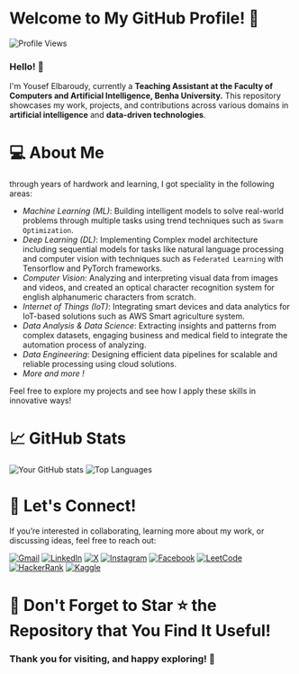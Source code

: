 # Welcome to My GitHub Profile! 🎉

![Profile Views](https://komarev.com/ghpvc/?username=youseftb&color=brightgreen&style=flat-square)

### Hello! 👋 

I'm Yousef Elbaroudy, currently a **Teaching Assistant at the Faculty of Computers and Artificial Intelligence, Benha University.** This repository showcases my work, projects, and contributions across various domains in **artificial intelligence** and **data-driven technologies**.

# 💻 About Me

through years of hardwork and learning, I got speciality in the following areas:

- *Machine Learning (ML)*: Building intelligent models to solve real-world problems through multiple tasks using trend techniques such as `Swarm Optimization`.
- *Deep Learning (DL)*: Implementing Complex model architecture including sequential models for tasks like natural language processing and computer vision with techniques such as `Federated Learning` with Tensorflow and PyTorch frameworks.
- *Computer Vision*: Analyzing and interpreting visual data from images and videos, and created an optical character recognition system for english alphanumeric characters from scratch.
- *Internet of Things (IoT)*: Integrating smart devices and data analytics for IoT-based solutions such as AWS Smart agriculture system.
- *Data Analysis & Data Science*: Extracting insights and patterns from complex datasets, engaging business and medical field to integrate the automation process of analyzing.
- *Data Engineering*: Designing efficient data pipelines for scalable and reliable processing using cloud solutions.
- *More and more !*

Feel free to explore my projects and see how I apply these skills in innovative ways!

# 📈 **GitHub Stats**

![Your GitHub stats](https://github-readme-stats.vercel.app/api?username=youseftb&show_icons=true&theme=radical)
![Top Languages](https://github-readme-stats.vercel.app/api/top-langs/?username=youseftb&layout=compact&theme=radical)

# 🤝 Let's Connect!

If you’re interested in collaborating, learning more about my work, or discussing ideas, feel free to reach out:

[![Gmail](https://img.shields.io/badge/Gmail-%23D14836.svg?style=for-the-badge&logo=gmail&logoColor=white)](mailto:yousef.elbaroudy02@gmail.com)
[![LinkedIn](https://img.shields.io/badge/LinkedIn-%230077B5.svg?style=for-the-badge&logo=linkedin&logoColor=white)](https://www.linkedin.com/in/yousef-elbaroudy-758361251/)
[![X](https://img.shields.io/badge/X-%231DA1F2.svg?style=for-the-badge&logo=x&logoColor=white)](https://x.com/Yousef_TB)
[![Instagram](https://img.shields.io/badge/Instagram-%23E4405F.svg?style=for-the-badge&logo=instagram&logoColor=white)](https://www.instagram.com/yousef_elbaroudy/)
[![Facebook](https://img.shields.io/badge/Facebook-%231877F2.svg?style=for-the-badge&logo=facebook&logoColor=white)](https://www.facebook.com/profile.php?id=100009265982753)
[![LeetCode](https://img.shields.io/badge/LeetCode-%23FFA116.svg?style=for-the-badge&logo=leetcode&logoColor=white)](https://leetcode.com/u/user3541Tn/)
[![HackerRank](https://img.shields.io/badge/HackerRank-%232EC866.svg?style=for-the-badge&logo=hackerrank&logoColor=white)](https://www.hackerrank.com/profile/lover_avenger_9)
[![Kaggle](https://img.shields.io/badge/Kaggle-%23022974.svg?style=for-the-badge&logo=kaggle&logoColor=white)](https://www.kaggle.com/yousefelbaroudy)

# 🌟 Don't Forget to Star ⭐ the Repository that You Find It Useful!

### Thank you for visiting, and happy exploring! 🚀

<!---
YousefTB/YousefTB is a ✨ special ✨ repository because its `README.md` (this file) appears on your GitHub profile.
You can click the Preview link to take a look at your changes.
--->
